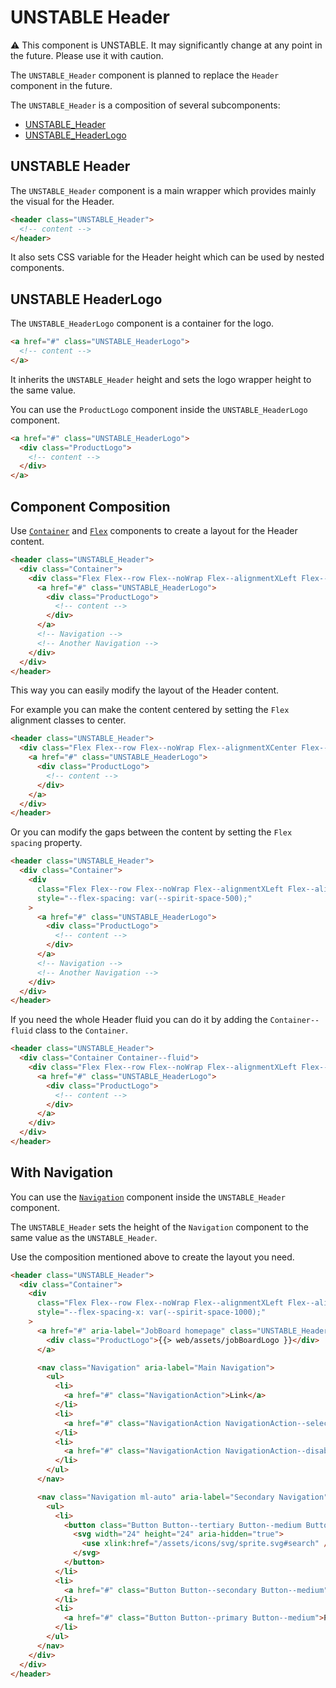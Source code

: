 # UNSTABLE Header

⚠️ This component is UNSTABLE. It may significantly change at any point in the future.
Please use it with caution.

The `UNSTABLE_Header` component is planned to replace the `Header` component in the future.

The `UNSTABLE_Header` is a composition of several subcomponents:

- [UNSTABLE_Header](#unstable-header)
- [UNSTABLE_HeaderLogo](#unstable-headerlogo)

## UNSTABLE Header

The `UNSTABLE_Header` component is a main wrapper which provides mainly the visual for the Header.

```html
<header class="UNSTABLE_Header">
  <!-- content -->
</header>
```

It also sets CSS variable for the Header height which can be used by nested components.

## UNSTABLE HeaderLogo

The `UNSTABLE_HeaderLogo` component is a container for the logo.

```html
<a href="#" class="UNSTABLE_HeaderLogo">
  <!-- content -->
</a>
```

It inherits the `UNSTABLE_Header` height and sets the logo wrapper height to the same value.

You can use the `ProductLogo` component inside the `UNSTABLE_HeaderLogo` component.

```html
<a href="#" class="UNSTABLE_HeaderLogo">
  <div class="ProductLogo">
    <!-- content -->
  </div>
</a>
```

## Component Composition

Use [`Container`][web-container] and [`Flex`][web-flex] components to create a layout for the Header content.

```html
<header class="UNSTABLE_Header">
  <div class="Container">
    <div class="Flex Flex--row Flex--noWrap Flex--alignmentXLeft Flex--alignmentYCenter">
      <a href="#" class="UNSTABLE_HeaderLogo">
        <div class="ProductLogo">
          <!-- content -->
        </div>
      </a>
      <!-- Navigation -->
      <!-- Another Navigation -->
    </div>
  </div>
</header>
```

This way you can easily modify the layout of the Header content.

For example you can make the content centered by setting the `Flex` alignment classes to center.

```html
<header class="UNSTABLE_Header">
  <div class="Flex Flex--row Flex--noWrap Flex--alignmentXCenter Flex--alignmentYCenter">
    <a href="#" class="UNSTABLE_HeaderLogo">
      <div class="ProductLogo">
        <!-- content -->
      </div>
    </a>
  </div>
</header>
```

Or you can modify the gaps between the content by setting the `Flex` `spacing` property.

```html
<header class="UNSTABLE_Header">
  <div class="Container">
    <div
      class="Flex Flex--row Flex--noWrap Flex--alignmentXLeft Flex--alignmentYCenter"
      style="--flex-spacing: var(--spirit-space-500);"
    >
      <a href="#" class="UNSTABLE_HeaderLogo">
        <div class="ProductLogo">
          <!-- content -->
        </div>
      </a>
      <!-- Navigation -->
      <!-- Another Navigation -->
    </div>
  </div>
</header>
```

If you need the whole Header fluid you can do it by adding the `Container--fluid` class to the `Container`.

```html
<header class="UNSTABLE_Header">
  <div class="Container Container--fluid">
    <div class="Flex Flex--row Flex--noWrap Flex--alignmentXLeft Flex--alignmentYCenter">
      <a href="#" class="UNSTABLE_HeaderLogo">
        <div class="ProductLogo">
          <!-- content -->
        </div>
      </a>
    </div>
  </div>
</header>
```

## With Navigation

You can use the [`Navigation`][web-navigation] component inside the `UNSTABLE_Header` component.

The `UNSTABLE_Header` sets the height of the `Navigation` component to the same value as the `UNSTABLE_Header`.

Use the composition mentioned above to create the layout you need.

```html
<header class="UNSTABLE_Header">
  <div class="Container">
    <div
      class="Flex Flex--row Flex--noWrap Flex--alignmentXLeft Flex--alignmentYCenter"
      style="--flex-spacing-x: var(--spirit-space-1000);"
    >
      <a href="#" aria-label="JobBoard homepage" class="UNSTABLE_HeaderLogo">
        <div class="ProductLogo">{{> web/assets/jobBoardLogo }}</div>
      </a>

      <nav class="Navigation" aria-label="Main Navigation">
        <ul>
          <li>
            <a href="#" class="NavigationAction">Link</a>
          </li>
          <li>
            <a href="#" class="NavigationAction NavigationAction--selected" aria-current="page">Selected</a>
          </li>
          <li>
            <a href="#" class="NavigationAction NavigationAction--disabled">Disabled</a>
          </li>
        </ul>
      </nav>

      <nav class="Navigation ml-auto" aria-label="Secondary Navigation">
        <ul>
          <li>
            <button class="Button Button--tertiary Button--medium Button--symmetrical">
              <svg width="24" height="24" aria-hidden="true">
                <use xlink:href="/assets/icons/svg/sprite.svg#search" />
              </svg>
            </button>
          </li>
          <li>
            <a href="#" class="Button Button--secondary Button--medium">Sign up</a>
          </li>
          <li>
            <a href="#" class="Button Button--primary Button--medium">Post a job</a>
          </li>
        </ul>
      </nav>
    </div>
  </div>
</header>
```

[web-container]: https://github.com/lmc-eu/spirit-design-system/blob/main/packages/web/src/scss/components/Container/README.md
[web-flex]: https://github.com/lmc-eu/spirit-design-system/blob/main/packages/web/src/scss/components/Flex/README.md
[web-navigation]: https://github.com/lmc-eu/spirit-design-system/blob/main/packages/web/src/scss/components/Navigation/README.md
